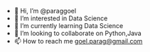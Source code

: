 - 👋 Hi, I’m @paraggoel
- 👀 I’m interested in Data Science
- 🌱 I’m currently learning Data Science
- 💞️ I’m looking to collaborate on Python,Java
- 📫 How to reach me goel.parag@gmail.com

<!---
paraggoel/paraggoel is a ✨ special ✨ repository because its `README.md` (this file) appears on your GitHub profile.
You can click the Preview link to take a look at your changes.
--->
